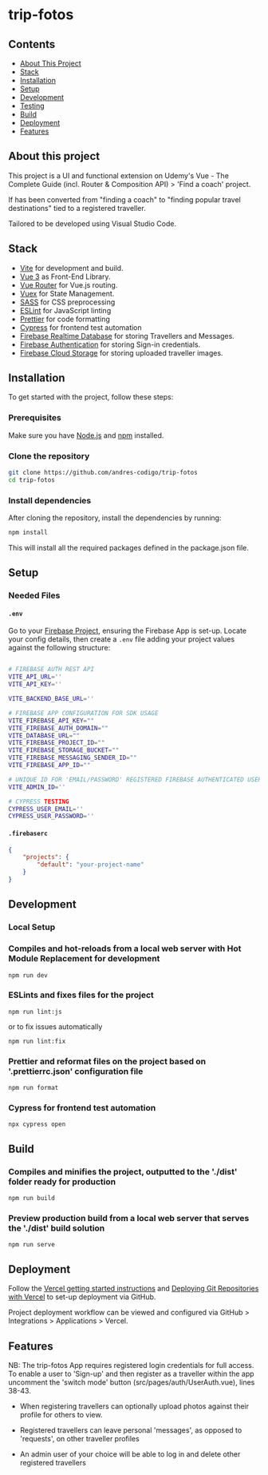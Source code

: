 # trip-fotos

## Contents

-   [About This Project](#about-this-project)
-   [Stack](#stack)
-   [Installation](#installation)
-   [Setup](#setup)
-   [Development](#development)
-   [Testing](#testing)
-   [Build](#build)
-   [Deployment](#deployment)
-   [Features](#features)

## About this project

This project is a UI and functional extension on Udemy's Vue - The Complete Guide (incl. Router & Composition API) > 'Find a coach' project.

If has been converted from "finding a coach" to "finding popular travel destinations" tied to a registered traveller.

Tailored to be developed using Visual Studio Code.

## Stack

-   [Vite](https://vite.dev/) for development and build.
-   [Vue 3](https://vuejs.org/) as Front-End Library.
-   [Vue Router](https://router.vuejs.org/) for Vue.js routing.
-   [Vuex](https://vuex.vuejs.org/) for State Management.
-   [SASS](https://sass-lang.com/) for CSS preprocessing
-   [ESLint](https://eslint.org/) for JavaScript linting
-   [Prettier](https://prettier.io/) for code formatting
-   [Cypress](https://www.cypress.io/) for frontend test automation
-   [Firebase Realtime Database](https://firebase.google.com/docs/database) for storing Travellers and Messages.
-   [Firebase Authentication](https://firebase.google.com/docs/auth) for storing Sign-in credentials.
-   [Firebase Cloud Storage](https://firebase.google.com/docs/storage) for storing uploaded traveller images.

## Installation

To get started with the project, follow these steps:

### Prerequisites

Make sure you have [Node.js](https://nodejs.org/) and [npm](https://www.npmjs.com/) installed.

### Clone the repository

```bash
git clone https://github.com/andres-codigo/trip-fotos
cd trip-fotos
```

### Install dependencies

After cloning the repository, install the dependencies by running:

```bash
npm install
```

This will install all the required packages defined in the package.json file.

## Setup

### Needed Files

#### `.env`

Go to your [Firebase Project](https://console.firebase.google.com), ensuring the Firebase App is set-up. Locate your config details, then create a `.env` file adding your project values against the following structure:

```bash

# FIREBASE AUTH REST API
VITE_API_URL=''
VITE_API_KEY=''

VITE_BACKEND_BASE_URL=''

# FIREBASE APP CONFIGURATION FOR SDK USAGE
VITE_FIREBASE_API_KEY=""
VITE_FIREBASE_AUTH_DOMAIN=""
VITE_DATABASE_URL=""
VITE_FIREBASE_PROJECT_ID=""
VITE_FIREBASE_STORAGE_BUCKET=""
VITE_FIREBASE_MESSAGING_SENDER_ID=""
VITE_FIREBASE_APP_ID=""

# UNIQUE ID FOR 'EMAIL/PASSWORD' REGISTERED FIREBASE AUTHENTICATED USER THAT WILL HAVE ADMIN RIGHTS ON APP, ALLOWING FOR THE DELETION OF TRAVELLERS FROM THE UI FRONT END, EXCLUDING ADMIN USER
VITE_ADMIN_ID=''

# CYPRESS TESTING
CYPRESS_USER_EMAIL=''
CYPRESS_USER_PASSWORD=''

```

#### `.firebaserc`

```json
{
	"projects": {
		"default": "your-project-name"
	}
}
```

## Development

### Local Setup

### Compiles and hot-reloads from a local web server with Hot Module Replacement for development

```
npm run dev
```

### ESLints and fixes files for the project

```
npm run lint:js
```

or to fix issues automatically

```
npm run lint:fix
```

### Prettier and reformat files on the project based on '.prettierrc.json' configuration file

```
npm run format
```

### Cypress for frontend test automation

```
npx cypress open
```

## Build

### Compiles and minifies the project, outputted to the './dist' folder ready for production

```
npm run build
```

### Preview production build from a local web server that serves the './dist' build solution

```
npm run serve
```

## Deployment

Follow the [Vercel getting started instructions](https://vercel.com/docs/getting-started-with-vercel) and [Deploying Git Repositories with Vercel](https://vercel.com/docs/deployments/git) to set-up deployment via GitHub.

Project deployment workflow can be viewed and configured via GitHub > Integrations > Applications > Vercel.

## Features

NB: The trip-fotos App requires registered login credentials for full access. To enable a user to 'Sign-up' and then register as a traveller within the app uncomment the 'switch mode' button (src/pages/auth/UserAuth.vue), lines 38-43.

-   When registering travellers can optionally upload photos against their profile for others to view.

-   Registered travellers can leave personal 'messages', as opposed to 'requests', on other traveller profiles

-   An admin user of your choice will be able to log in and delete other registered travellers
